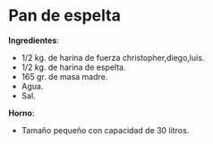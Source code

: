 # Pan de espelta

**Ingredientes**:
* 1/2 kg. de harina de fuerza christopher,diego,luis.
* 1/2 kg. de harina de espelta.
* 165 gr. de masa madre.
* Agua.
* Sal.

**Horno**:
* Tamaño pequeño con capacidad de 30 litros.

